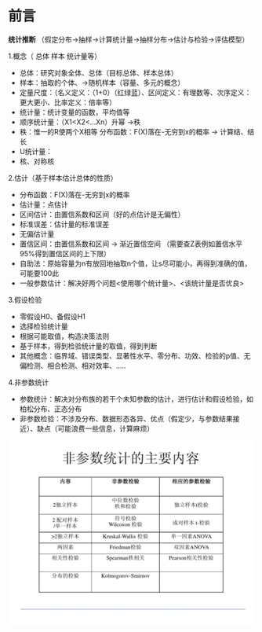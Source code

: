 # 前言
**统计推断** （假定分布->抽样->计算统计量->抽样分布->估计与检验->评估模型）

1.概念（ 总体 样本 统计量等）
 - 总体：研究对象全体、总体（目标总体、样本总体） 
 - 样本：抽取的个体、->随机样本（容量、多元的概念）
 - 定量尺度：（名义定义：（1+0）（红绿蓝）、区间定义：有理数等、次序定义：更大更小、比率定义：倍率等）
 - 统计量：统计变量的函数，平均值等
 - 顺序统计量：（X1<X2<...Xn）升幂  ->秩
 - 秩：惟一的R使两个X相等 分布函数：F(X)落在-无穷到x的概率  -> 计算结、结长 
 - U统计量：
 - 核、对称核

2.估计（基于样本估计总体的性质）
 - 分布函数：F(X)落在-无穷到x的概率 
 - 估计量：点估计 
 - 区间估计：由置信系数和区间（好的点估计是无偏性） 
 - 标准误差：估计量的标准误差
 - 无偏估计量 
 - 置信区间：由置信系数和区间 -> 渐近置信空间 （需要查Z表例如置信水平95%得到置信区间的上下限）   
 - 自助法：原始容量为n有放回地抽取n个值，让s尽可能小，再得到准确的值，可能要100此  
 - 一般参数估计：解决好两个问题<使用哪个统计量>、<该统计量是否优良>

3.假设检验
 - 零假设H0、备假设H1 
 - 选择检验统计量 
 - 根据可能取值，构造决策法则 
 - 基于样本，得到检验统计量的取值，得到判断   
 - 其他概念：临界域、错误类型、显著性水平、零分布、功效、检验的p值、无偏检测、相合检测、相对效率、.....

4.非参数统计
 - 参数统计：解决对分布族的若干个未知参数的估计，进行估计和假设检验，如柏松分布、正态分布
 - 非参数检验：不涉及分布、数据形态各异、优点（假定少，与参数结果接近）、缺点（可能浪费一些信息，计算麻烦）

![非参数统计](https://github.com/zkjiang/-/blob/master/imgstorage/124.jpg)
